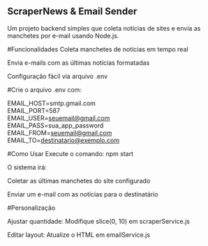 ## ScraperNews & Email Sender
Um projeto backend simples que coleta notícias de sites e envia as manchetes por e-mail usando Node.js.

#Funcionalidades
Coleta manchetes de notícias em tempo real

Envia e-mails com as últimas notícias formatadas

Configuração fácil via arquivo .env

#Crie o arquivo .env com:

EMAIL_HOST=smtp.gmail.com<br>
EMAIL_PORT=587<br>
EMAIL_USER=seuemail@gmail.com<br>
EMAIL_PASS=sua_app_password<br>
EMAIL_FROM=seuemail@gmail.com<br>
EMAIL_TO=destinatario@exemplo.com<br>


#Como Usar
Execute o comando:
npm start

O sistema irá:

Coletar as últimas manchetes do site configurado

Enviar um e-mail com as notícias para o destinatário

#Personalização

Ajustar quantidade: Modifique slice(0, 10) em scraperService.js

Editar layout: Atualize o HTML em emailService.js
